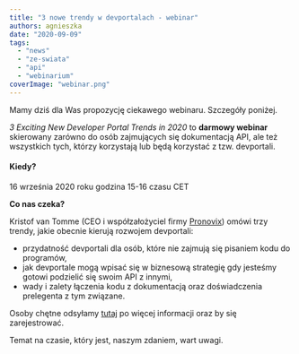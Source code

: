 ```yaml
---
title: "3 nowe trendy w devportalach - webinar"
authors: agnieszka
date: "2020-09-09"
tags:
  - "news"
  - "ze-swiata"
  - "api"
  - "webinarium"
coverImage: "webinar.png"
---
```


Mamy dziś dla Was propozycję ciekawego webinaru. Szczegóły poniżej.

<!--truncate-->

_3 Exciting New Developer Portal Trends in 2020_ to **darmowy webinar**
skierowany zarówno do osób zajmujących się dokumentacją API, ale też wszystkich
tych, którzy korzystają lub będą korzystać z tzw. devportali.

#### Kiedy?

16 września 2020 roku godzina 15-16 czasu CET

**Co nas czeka?**

Kristof van Tomme (CEO i współzałożyciel firmy
[Pronovix](https://pronovix.com/)) omówi trzy trendy, jakie obecnie kierują
rozwojem devportali:

- przydatność devportali dla osób, które nie zajmują się pisaniem kodu do
  programów,
- jak devportale mogą wpisać się w biznesową strategię gdy jesteśmy gotowi
  podzielić się swoim API z innymi,
- wady i zalety łączenia kodu z dokumentacją oraz doświadczenia prelegenta z tym
  związane.

Osoby chętne odsyłamy
[tutaj](https://www.eventbrite.com/e/3-exciting-new-developer-portal-trends-in-2020-with-kristof-van-tomme-tickets-119277284569)
po więcej informacji oraz by się zarejestrować.

Temat na czasie, który jest, naszym zdaniem, wart uwagi.
